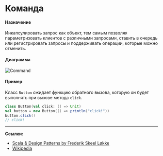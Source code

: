 # Команда

#### Назначение

Инкапсулировать запрос как объект, тем самым позволяя параметризовать клиентов с различными запросами, 
ставить в очередь или регистрировать запросы и поддерживать операции, которые можно отменить.

#### Диаграмма

![Command](https://upload.wikimedia.org/wikipedia/ru/0/0c/Command.gif)

#### Пример

Класс `Button` ожидает функцию обратного вызова, которую он будет выполнять при вызове метода `click`.

```scala
class Button(val click: () => Unit)
val button = new Button(() => println("click!"))
button.click()
// click!
```


---

**Ссылки:**

- [Scala & Design Patterns by Frederik Skeel Løkke](https://www.scala-lang.org/old/sites/default/files/FrederikThesis.pdf)
- [Wikipedia](https://en.wikipedia.org/wiki/Command_pattern)

